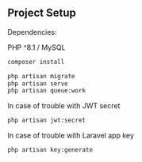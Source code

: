 ## Project Setup

Dependencies:

PHP ^8.1 / MySQL


```sh
composer install
```

```sh
php artisan migrate
php artisan serve
php artisan queue:work
```

In case of trouble with JWT secret
```sh
php artisan jwt:secret
```

In case of trouble with Laravel app key
```sh
php artisan key:generate
```
